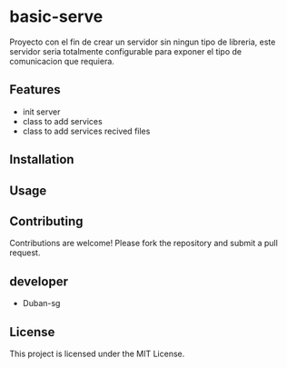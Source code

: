 # basic-serve
Proyecto con el fin de crear un servidor sin ningun tipo de libreria, este servidor seria totalmente configurable para exponer el tipo de comunicacion que requiera.

## Features
- init server
- class to add services
- class to add services recived files

## Installation

## Usage


## Contributing
Contributions are welcome! Please fork the repository and submit a pull request.

## developer
- Duban-sg

## License
This project is licensed under the MIT License.
